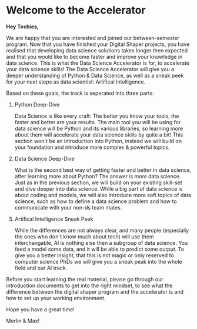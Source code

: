 # Welcome to the Accelerator

**Hey Techies,**

We are happy that you are interested and joined our between-semester program. Now that you have finished your Digital Shaper projects, you have realised that developing data science solutions takes longer then expected and that you would like to become faster and improve your knowledge in data science. This is what the Data Science Accelerator is for, to accelerate your data science skills! The Data Science Accelerator will give you a deeper understanding of Python & Data Science, as well as a sneak peek for your next steps as data scientist: Artifical Intelligence. 

Based on these goals, the track is seperated into three parts:
1. Python Deep-Dive

   Data Science is like every craft: The better you know your tools, the faster and better are your results. The main tool you will be using for data science will be Python and its various libraries, so learning more about them will accelerate your data science skills by quite a bit! This section won`t be an introduction into Python, instead we will build on your foundation and introduce more complex & powerful topics. 

2. Data Science Deep-Dive

   What is the second best way of getting faster and better in data science, after learning more about Python? The answer is *more* data science. Just as in the previous section, we will build on your existing skill-set and dive deeper into data science. While a big part of data science is about coding and models, we will also introduce more soft topics of data science, such as how to define a data science problem and how to communicate with your non-ds team mates.
   
3. Artifical Intelligence Sneak Peek
   
   While the differences are not always clear, and many people (especially the ones who don`t know much about tech) will use them interchangable, AI is nothing else then a subgroup of data science. You feed a model some data, and it will be able to predict some output. To give you a better insight, that this is not magic or only reserved to computer science PhDs we will give you a sneak peak into the whole field and our AI track. 




Before you start learning the real material, please go through our introduction documents to get into the right mindset, to see what the difference between the digital shaper program and the accelerator is and how to set up your working environment.

Hope you have a great time!

Merlin & Max!